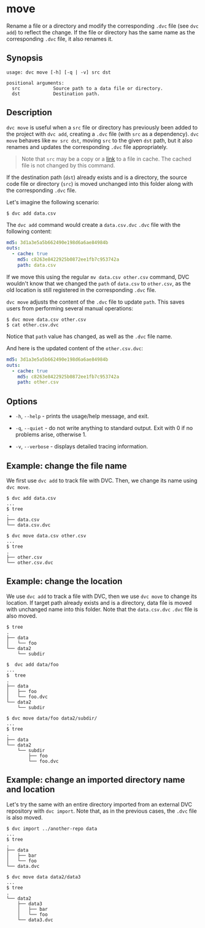 # move

Rename a file or a directory and modify the corresponding `.dvc` file (see
`dvc add`) to reflect the change. If the file or directory has the same name as
the corresponding `.dvc` file, it also renames it.

## Synopsis

```usage
usage: dvc move [-h] [-q | -v] src dst

positional arguments:
  src            Source path to a data file or directory.
  dst            Destination path.
```

## Description

`dvc move` is useful when a `src` file or directory has previously been added to
the <abbr>project</abbr> with `dvc add`, creating a `.dvc` file (with `src` as a
dependency). `dvc move` behaves like `mv src dst`, moving `src` to the given
`dst` path, but it also renames and updates the corresponding `.dvc` file
appropriately.

> Note that `src` may be a copy or a
> [link](/doc/user-guide/large-dataset-optimization#file-link-types-for-the-dvc-cache)
> to a file in cache. The cached file is not changed by this command.

If the destination path (`dst`) already exists and is a directory, the source
code file or directory (`src`) is moved unchanged into this folder along with
the corresponding `.dvc` file.

Let's imagine the following scenario:

```dvc
$ dvc add data.csv
```

The `dvc add` command would create a `data.csv.dvc` `.dvc` file with the
following content:

```yaml
md5: 3d1a3e5a5b662490e198d6a6ae84984b
outs:
  - cache: true
    md5: c8263e8422925b0872ee1fb7c953742a
    path: data.csv
```

If we move this using the regular `mv data.csv other.csv` command, DVC wouldn't
know that we changed the `path` of `data.csv` to `other.csv`, as the old
location is still registered in the corresponding `.dvc` file.

`dvc move` adjusts the content of the `.dvc` file to update `path`. This saves
users from performing several manual operations:

```dvc
$ dvc move data.csv other.csv
$ cat other.csv.dvc
```

Notice that `path` value has changed, as well as the `.dvc` file name.

And here is the updated content of the `other.csv.dvc`:

```yaml
md5: 3d1a3e5a5b662490e198d6a6ae84984b
outs:
  - cache: true
    md5: c8263e8422925b0872ee1fb7c953742a
    path: other.csv
```

## Options

- `-h`, `--help` - prints the usage/help message, and exit.

- `-q`, `--quiet` - do not write anything to standard output. Exit with 0 if no
  problems arise, otherwise 1.

- `-v`, `--verbose` - displays detailed tracing information.

## Example: change the file name

We first use `dvc add` to track file with DVC. Then, we change its name using
`dvc move`.

```dvc
$ dvc add data.csv
...
$ tree
.
├── data.csv
└── data.csv.dvc

$ dvc move data.csv other.csv
...
$ tree
.
├── other.csv
└── other.csv.dvc
```

## Example: change the location

We use `dvc add` to track a file with DVC, then we use `dvc move` to change its
location. If target path already exists and is a directory, data file is moved
with unchanged name into this folder. Note that the `data.csv.dvc` `.dvc` file
is also moved.

```dvc
$ tree
.
├── data
│   └── foo
└── data2
    └── subdir

$  dvc add data/foo
...
$  tree
.
├── data
│   ├── foo
│   └── foo.dvc
└── data2
    └── subdir

$ dvc move data/foo data2/subdir/
...
$ tree
.
├── data
└── data2
    └── subdir
        ├── foo
        └── foo.dvc
```

## Example: change an imported directory name and location

Let's try the same with an entire directory imported from an external <abbr>DVC
repository</abbr> with `dvc import`. Note that, as in the previous cases, the
`.dvc` file is also moved.

```dvc
$ dvc import ../another-repo data
...
$ tree
.
├── data
│   ├── bar
│   └── foo
└── data.dvc

$ dvc move data data2/data3
...
$ tree
.
└── data2
    ├── data3
    │   ├── bar
    │   └── foo
    └── data3.dvc
```
